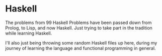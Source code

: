 # Haskell
The problems from 99 Haskell Problems have been passed down from Prolog, to Lisp, and now Haskell. Just trying to take part in the tradition while learning Haskell.

I'll also just being throwing some random Haskell files up here, during my journey of learning the language and functional programming in general.
